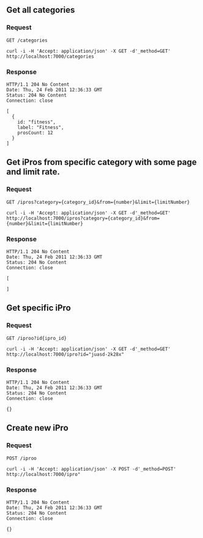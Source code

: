 ## Get all categories

### Request

`GET /categories`

    curl -i -H 'Accept: application/json' -X GET -d'_method=GET' http://localhost:7000/categories

### Response

    HTTP/1.1 204 No Content
    Date: Thu, 24 Feb 2011 12:36:33 GMT
    Status: 204 No Content
    Connection: close

    [
      {
        id: "fitness",
        label: "Fitness",
        prosCount: 12
      }
    ]

## Get iPros from specific category with some page and limit rate.

### Request

`GET /ipros?category={category_id}&from={number}&limit={limitNumber}`

    curl -i -H 'Accept: application/json' -X GET -d'_method=GET' http://localhost:7000/ipros?category={category_id}&from={number}&limit={limitNumber}

### Response

    HTTP/1.1 204 No Content
    Date: Thu, 24 Feb 2011 12:36:33 GMT
    Status: 204 No Content
    Connection: close

    [
     
    ]


## Get specific iPro

### Request

`GET /iproo?id{ipro_id}`

    curl -i -H 'Accept: application/json' -X GET -d'_method=GET' http://localhost:7000/ipro?id="juasd-2k28x"

### Response

    HTTP/1.1 204 No Content
    Date: Thu, 24 Feb 2011 12:36:33 GMT
    Status: 204 No Content
    Connection: close

    {}

## Create new iPro

### Request

`POST /iproo`

    curl -i -H 'Accept: application/json' -X POST -d'_method=POST' http://localhost:7000/ipro"

### Response

    HTTP/1.1 204 No Content
    Date: Thu, 24 Feb 2011 12:36:33 GMT
    Status: 204 No Content
    Connection: close

    {}
